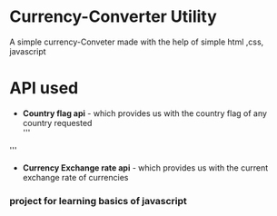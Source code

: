 # Currency-Converter Utility
A simple currency-Conveter made with the help of simple html ,css, javascript

# API used 
- **Country flag api** - which provides us with the country flag of any country requested <br/>
'''

'''
- **Currency Exchange rate api** - which provides us with the current exchange rate of currencies

### project for learning basics of javascript
